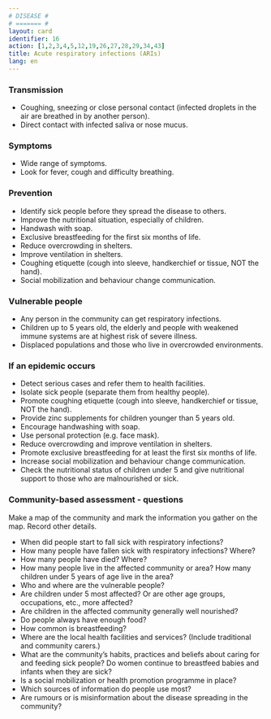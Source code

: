 ```yaml
---
# DISEASE #
# ======= #
layout: card
identifier: 16
action: [1,2,3,4,5,12,19,26,27,28,29,34,43]
title: Acute respiratory infections (ARIs)
lang: en
---
```


### Transmission

- Coughing, sneezing or close personal contact (infected droplets in the air are breathed in by another person).
- Direct contact with infected saliva or nose mucus. 

### Symptoms

- Wide range of symptoms. 
- Look for fever, cough and difficulty breathing.

### Prevention

- Identify sick people before they spread the disease to others. 
- Improve the nutritional situation, especially of children.
- Handwash with soap. 
- Exclusive breastfeeding for the first six months of life. 
- Reduce overcrowding in shelters. 
- Improve ventilation in shelters. 
- Coughing etiquette (cough into sleeve, handkerchief or tissue, NOT the hand). 
- Social mobilization and behaviour change communication. 

### Vulnerable people

- Any person in the community can get respiratory infections. 
- Children up to 5 years old, the elderly and people with weakened immune systems are at highest risk of severe illness. 
- Displaced populations and those who live in overcrowded environments. 

### If an epidemic occurs

- Detect serious cases and refer them to health facilities.
- Isolate sick people (separate them from healthy people). 
- Promote coughing etiquette (cough into sleeve, handkerchief or tissue, NOT the hand). 
- Provide zinc supplements for children younger than 5 years old. 
- Encourage handwashing with soap. 
- Use personal protection (e.g. face mask). 
- Reduce overcrowding and improve ventilation in shelters. 
- Promote exclusive breastfeeding for at least the first six months of life. 
- Increase social mobilization and behaviour change communication. 
- Check the nutritional status of children under 5 and give nutritional support to those who are malnourished or sick. 

### Community-based assessment - questions

Make a map of the community and mark the information you gather on the map. Record other details.
- When did people start to fall sick with respiratory infections? 
- How many people have fallen sick with respiratory infections? Where? 
- How many people have died? Where? 
- How many people live in the affected community or area? How many children under 5 years of age live in the area?
- Who and where are the vulnerable people?
- Are children under 5 most affected? Or are other age groups, occupations, etc., more affected?
- Are children in the affected community generally well nourished? 
-	Do people always have enough food? 
- How common is breastfeeding?
- Where are the local health facilities and services? (Include traditional and community carers.) 
- What are the community’s habits, practices and beliefs about caring for and feeding sick people? Do women continue to breastfeed babies and infants when they are sick?
- Is a social mobilization or health promotion programme in place? 
- Which sources of information do people use most? 
- Are rumours or is misinformation about the disease spreading in the community? 
